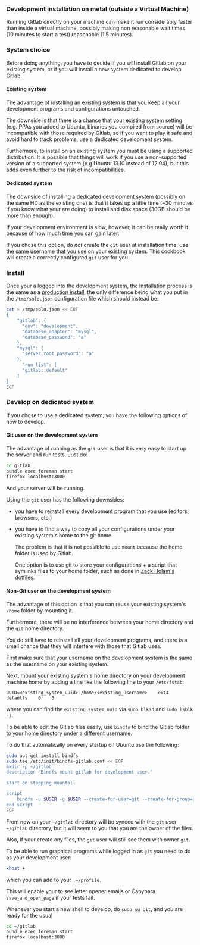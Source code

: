 ### Development installation on metal (outside a Virtual Machine)

Running Gitlab directly on your machine can make it run considerably faster than inside a virtual machine, possibly making non reasonable wait times (10 minutes to start a test) reasonable (1.5 minutes).

### System choice

Before doing anything, you have to decide if you will install Gitlab on your existing system, or if you will install a new system dedicated to develop Gitlab.

#### Existing system

The advantage of installing an existing system is that you keep all your development programs and configurations untouched.

The downside is that there is a chance that your existing system setting (e.g. PPAs you added to Ubuntu, binaries you compiled from source) will be incompatible with those required by Gitlab, so if you want to play it safe and avoid hard to track problems, use a dedicated development system.

Furthermore, to install on an existing system you must be using a supported distribution. It is possible that things will work if you use a non-supported version of a supported system (e.g Ubuntu 13.10 instead of 12.04), but this adds even further to the risk of incompatibilities.

#### Dedicated system

The downside of installing a dedicated development system (possibly on the same HD as the existing one) is that it takes up a little time (~30 minutes if you know what your are doing) to install and disk space (30GB should be more than enough).

If your development environment is slow, however, it can be really worth it because of how much time you can gain later.

If you chose this option, do *not* create the `git` user at installation time: use the same username that you use on your existing system. This cookbook will create a correctly configured `git` user for you.

### Install

Once your a logged into the development system, the installation process is the same as a [production install](production.md), the only difference being what you put in the `/tmp/solo.json` configuration file which should instead be:

```bash
cat > /tmp/solo.json << EOF
{
    "gitlab": {
      "env": "development",
      "database_adapter": "mysql",
      "database_password": "a"
    },
    "mysql": {
      "server_root_password": "a"
    },
      "run_list": [
      "gitlab::default"
    ]
}
EOF
```

### Develop on dedicated system

If you chose to use a dedicated system, you have the following options of how to develop.

#### Git user on the development system

The advantage of running as the `git` user is that it is very easy to start up the server and run tests. Just do:

```bash
cd gitlab
bundle exec foreman start
firefox localhost:3000
```

And your server will be running.

Using the `git` user has the following downsides:

- you have to reinstall every development program that you use (editors, browsers, etc.)

- you have to find a way to copy all your configurations under your existing system's home to the git home.

    The problem is that it is not possible to use `mount` because the home folder is used by Gitlab.

    One option is to use git to store your configurations + a script that symlinks files to your home folder,
    such as done in [Zack Holam's dotfiles](https://github.com/dosire/dotfiles).

#### Non-Git user on the development system

The advantage of this option is that you can reuse your existing system's `/home` folder by mounting it.

Furthermore, there will be no interference between your home directory and the `git` home directory.

You do still have to reinstall all your development programs, and there is a small chance that they will interfere with those that Gitlab uses.

First make sure that your username on the development system is the same as the username on your existing system.

Next, mount your existing system's home directory on your development machine home by adding a line like the following line to your `/etc/fstab`:

    UUID=<existing_system_uuid> /home/<existing_username>    ext4    defaults    0    0

where you can find the `existing_system_uuid` via `sudo blkid` and `sudo lsblk -f`.

To be able to edit the Gitlab files easily, use `bindfs` to bind the Gitlab folder to your home directory under a different username.

To do that automatically on every startup on Ubuntu use the following:

```bash
sudo apt-get install bindfs
sudo tee /etc/init/bindfs-gitlab.conf << EOF
mkdir -p ~/gitlab
description	"Bindfs mount gitlab for development user."

start on stopping mountall

script
    bindfs -u $USER -g $USER --create-for-user=git --create-for-group=git /home/git/gitlab /home/$USER/gitlab
end script
EOF
```

From now on your `~/gitlab` directory will be synced with the `git` user `~/gitlab` directory, but it will seem to you that you are the owner of the files.

Also, if your create any files, the `git` user will still see them with owner `git`.

To be able to run graphical programs while logged in as `git` you need to do as your development user:

```bash
xhost +
```

which you can add to your `.~/profile`.

This will enable your to see letter opener emails or Capybara `save_and_open_page` if your tests fail.

Whenever you start a new shell to develop, do `sudo su git`, and you are ready for the usual

```bash
cd ~/gitlab
bundle exec foreman start
firefox localhost:3000
```
